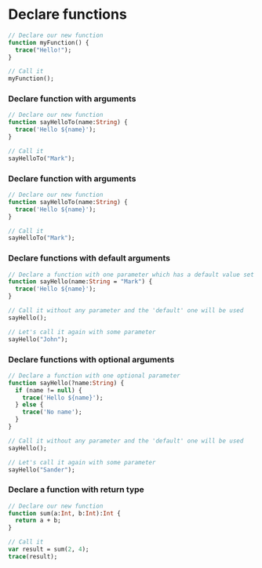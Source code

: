# Declare functions

```haxe
// Declare our new function
function myFunction() {
  trace("Hello!");
}

// Call it
myFunction();
```

### Declare function with arguments

```haxe
// Declare our new function
function sayHelloTo(name:String) {
  trace('Hello ${name}');
}

// Call it
sayHelloTo("Mark");
```

### Declare function with arguments

```haxe
// Declare our new function
function sayHelloTo(name:String) {
  trace('Hello ${name}');
}

// Call it
sayHelloTo("Mark");
```

### Declare functions with default arguments

```haxe
// Declare a function with one parameter which has a default value set
function sayHello(name:String = "Mark") {
  trace('Hello ${name}');
}

// Call it without any parameter and the 'default' one will be used
sayHello();

// Let's call it again with some parameter
sayHello("John");
```

### Declare functions with optional arguments

```haxe
// Declare a function with one optional parameter
function sayHello(?name:String) {
  if (name != null) {
    trace('Hello ${name}');
  } else {
    trace('No name');
  }
}

// Call it without any parameter and the 'default' one will be used
sayHello();

// Let's call it again with some parameter
sayHello("Sander");
```

### Declare a function with return type

```haxe
// Declare our new function
function sum(a:Int, b:Int):Int {
  return a + b;
}

// Call it
var result = sum(2, 4);
trace(result);
```
